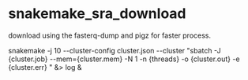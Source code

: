 # snakemake_sra_download

download using the  fasterq-dump and pigz for faster process. 


snakemake -j 10 --cluster-config cluster.json --cluster "sbatch -J {cluster.job} --mem={cluster.mem} -N 1 -n {threads} -o {cluster.out} -e {cluster.err} " &> log & 
